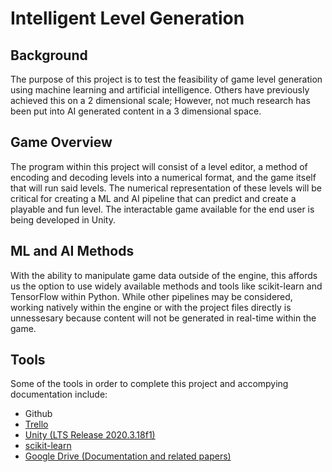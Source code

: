 # Intelligent Level Generation
## Background
The purpose of this project is to test the feasibility of game level generation using machine learning and artificial intelligence. Others have previously achieved this on a 2 dimensional scale; However, not much research has been put into AI generated content in a 3 dimensional space.

## Game Overview
The program within this project will consist of a level editor, a method of encoding and decoding levels into a numerical format, and the game itself that will run said levels. The numerical representation of these levels will be critical for creating a ML and AI pipeline that can predict and create a playable and fun level. The interactable game available for the end user is being developed in Unity.

## ML and AI Methods
With the ability to manipulate game data outside of the engine, this affords us the option to use widely available methods and tools like scikit-learn and TensorFlow within Python. While other pipelines may be considered, working natively within the engine or with the project files directly is unnessesary because content will not be generated in real-time within the game.

## Tools
Some of the tools in order to complete this project and accompying documentation include:
 - Github
 - [Trello](https://trello.com/b/28YzW0EF/ai-level-generation)
 - [Unity (LTS Release 2020.3.18f1)](https://unity3d.com/unity/whats-new/2020.3.18)
 - [scikit-learn](https://scikit-learn.org/stable/index.html)
 - [Google Drive (Documentation and related papers)](https://drive.google.com/drive/folders/1U-fijw9vsqJCgfD3rt7hGLBw-0lEHIeC?usp=sharing)
